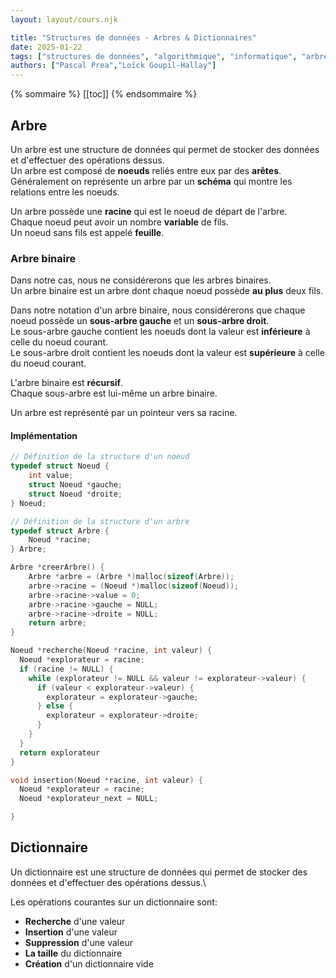 ```yaml
---
layout: layout/cours.njk

title: "Structures de données - Arbres & Dictionnaires"
date: 2025-01-22
tags: ["structures de données", "algorithmique", "informatique", "arbre", "dictionnaire"]
authors: ["Pascal Prea","Loïck Goupil-Hallay"]
---
```


{% sommaire %}
[[toc]]
{% endsommaire %}

## Arbre

Un arbre est une structure de données qui permet de stocker des données et d'effectuer des opérations dessus.\
Un arbre est composé de **noeuds** reliés entre eux par des **arêtes**.\
Généralement on représente un arbre par un **schéma** qui montre les relations entre les noeuds.

Un arbre possède une **racine** qui est le noeud de départ de l'arbre.\
Chaque noeud peut avoir un nombre **variable** de fils.\
Un noeud sans fils est appelé **feuille**.

### Arbre binaire

Dans notre cas, nous ne considérerons que les arbres binaires.\
Un arbre binaire est un arbre dont chaque noeud possède **au plus** deux fils.

Dans notre notation d'un arbre binaire, nous considérerons que chaque noeud possède un **sous-arbre gauche** et un **sous-arbre droit**.\
Le sous-arbre gauche contient les noeuds dont la valeur est **inférieure** à celle du noeud courant.\
Le sous-arbre droit contient les noeuds dont la valeur est **supérieure** à celle du noeud courant.

L'arbre binaire est **récursif**.\
Chaque sous-arbre est lui-même un arbre binaire.

Un arbre est représenté par un pointeur vers sa racine.

#### Implémentation

```c
// Définition de la structure d'un noeud
typedef struct Noeud {
    int value;
    struct Noeud *gauche;
    struct Noeud *droite;
} Noeud;

// Définition de la structure d'un arbre
typedef struct Arbre {
    Noeud *racine;
} Arbre;
```

```c
Arbre *creerArbre() {
    Arbre *arbre = (Arbre *)malloc(sizeof(Arbre));
    arbre->racine = (Noeud *)malloc(sizeof(Noeud));
    arbre->racine->value = 0;
    arbre->racine->gauche = NULL;
    arbre->racine->droite = NULL;
    return arbre;
}

Noeud *recherche(Noeud *racine, int valeur) {
  Noeud *explorateur = racine;
  if (racine != NULL) {
    while (explorateur != NULL && valeur != explorateur->valeur) {
      if (valeur < explorateur->valeur) {
        explorateur = explorateur->gauche;
      } else {
        explorateur = explorateur->droite;
      }
    }
  }
  return explorateur
}

void insertion(Noeud *racine, int valeur) {
  Noeud *explorateur = racine;
  Noeud *explorateur_next = NULL;

}
```

## Dictionnaire

Un dictionnaire est une structure de données qui permet de stocker des données et d'effectuer des opérations dessus.\

Les opérations courantes sur un dictionnaire sont:
- **Recherche** d'une valeur
- **Insertion** d'une valeur
- **Suppression** d'une valeur
- **La taille** du dictionnaire
- **Création** d'un dictionnaire vide
